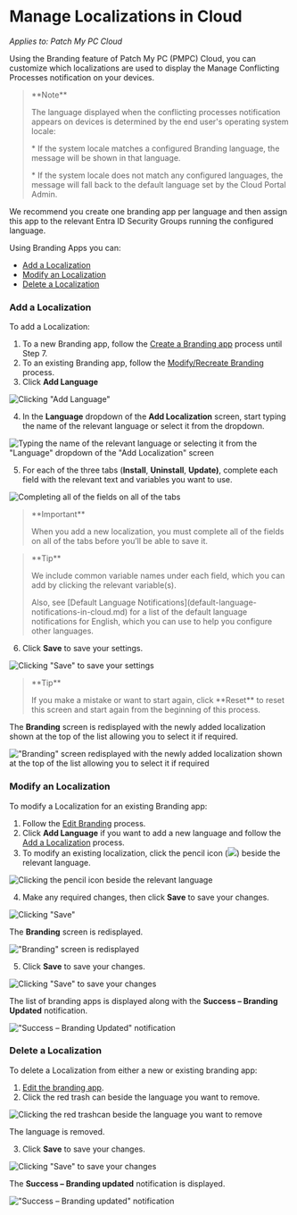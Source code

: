 # Manage Localizations in Cloud

_Applies to: Patch My PC Cloud_

Using the Branding feature of Patch My PC (PMPC) Cloud, you can customize which localizations are used to display the Manage Conflicting Processes notification on your devices.

<blockquote class="wp-block-quote">
<p>**Note**</p>
<p>The language displayed when the conflicting processes notification appears on devices is determined by the end user's operating system locale:</p>
<p>* If the system locale matches a configured Branding language, the message will be shown in that language.</p>
<p>* If the system locale does not match any configured languages, the message will fall back to the default language set by the Cloud Portal Admin.</p>
</blockquote>

We recommend you create one branding app per language and then assign this app to the relevant Entra ID Security Groups running the configured language.

Using Branding Apps you can:

* [Add a Localization](manage-localizations-in-cloud.md#add-a-localization)
* [Modify an Localization](manage-localizations-in-cloud.md#modify-an-localization)
* [Delete a Localization](manage-localizations-in-cloud.md#delete-a-localization)

### Add a Localization

To add a Localization:

1. To a new Branding app, follow the [Create a Branding app](add-cloud-branding.md#creating-a-branding-app) process until Step 7.
2. To an existing Branding app, follow the [Modify/Recreate Branding](modify-recreate-cloud-branding.md) process.
3. Click **Add Language**

![Clicking "Add Language"](/_images/image-(2405).png "Clicking &#x22;Add Language&#x22;")

4. In the **Language** dropdown of the **Add Localization** screen, start typing the name of the relevant language or select it from the dropdown.

![Typing the name of the relevant language or selecting it from the  "Language" dropdown of the "Add Localization" screen](/_images/image-(2406).png "Typing the name of the relevant language or selecting it from the  &#x22;Language&#x22; dropdown of the &#x22;Add Localization&#x22; screen")

5. For each of the three tabs (**Install**, **Uninstall**, **Update)**, complete each field with the relevant text and variables you want to use.

![Completing all of the fields on all of the tabs](/_images/image-(2408).png "Completing all of the fields on all of the tabs")

<blockquote class="wp-block-quote">
<p>**Important**</p>
<p>When you add a new localization, you must complete all of the fields on all of the tabs before you’ll be able to save it.</p>
</blockquote>

<blockquote class="wp-block-quote">
<p>**Tip**</p>
<p>We include common variable names under each field, which you can add by clicking the relevant variable(s).</p>
<p>Also, see [Default Language Notifications](default-language-notifications-in-cloud.md) for a list of the default language notifications for English, which you can use to help you configure other languages.</p>
</blockquote>

6. Click **Save** to save your settings.

![Clicking "Save" to save your settings](/_images/image-(2409).png "Clicking &#x22;Save&#x22; to save your settings")

<blockquote class="wp-block-quote">
<p>**Tip**</p>
<p>If you make a mistake or want to start again, click **Reset** to reset this screen and start again from the beginning of this process.</p>
</blockquote>

The **Branding** screen is redisplayed with the newly added localization shown at the top of the list allowing you to select it if required.

!["Branding" screen redisplayed with the newly added localization shown at the top of the list allowing you to select it if required](/_images/image-(2410).png "&#x22;Branding&#x22; screen redisplayed with the newly added localization shown at the top of the list allowing you to select it if required")

### Modify an Localization

To modify a Localization for an existing Branding app:

1. Follow the [Edit Branding](modify-recreate-cloud-branding.md#edit-branding) process.
2. Click **Add Language** if you want to add a new language and follow the [Add a Localization](manage-localizations-in-cloud.md#add-a-localization) process.
3. To modify an existing localization, click the pencil icon (![](/_images/image-(2396).png>)) beside the relevant language.

![Clicking the pencil icon beside the relevant language](/_images/image-(2397).png "Clicking the pencil icon beside the relevant language")

4. Make any required changes, then click **Save** to save your changes.

![Clicking "Save"](/_images/image-(2398).png "Clicking &#x22;Save&#x22;")

The **Branding** screen is redisplayed.

!["Branding" screen is redisplayed](/_images/image-(2399).png "&#x22;Branding&#x22; screen is redisplayed")

5. Click **Save** to save your changes.

![Clicking "Save" to save your changes](/_images/image-(2400).png "Clicking &#x22;Save&#x22; to save your changes")

The list of branding apps is displayed along with the **Success – Branding Updated** notification.

!["Success – Branding Updated" notification](/_images/image-(2674).png "&#x22;Success – Branding Updated&#x22; notification")

### Delete a Localization

To delete a Localization from either a new or existing branding app:

1. [Edit the branding app](modify-recreate-cloud-branding.md#edit-branding).
2. Click the red trash can beside the language you want to remove.

![Clicking the red trashcan beside the language you want to remove](/_images/image-(2402).png "Clicking the red trashcan beside the language you want to remove")

The language is removed.

3. Click **Save** to save your changes.

![Clicking "Save" to save your changes](/_images/image-(2403).png "Clicking &#x22;Save&#x22; to save your changes")

The **Success – Branding updated** notification is displayed.

!["Success – Branding updated" notification](/_images/image-(2675).png "&#x22;Success – Branding updated&#x22; notification")